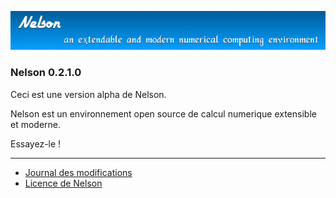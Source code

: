 ![banner](banner_homepage.png)

### Nelson 0.2.1.0

Ceci est une version alpha de Nelson. 

Nelson est un environnement open source de calcul numerique extensible et moderne.

Essayez-le !

</div>

* * *

*   [Journal des modifications](changelog.html)
*   [Licence de Nelson](licence.html)
